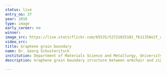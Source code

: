 ```yaml
---
status: live
entry_no: 37
year: 2016
type: image 
early_career: no 
winner: 
image_src: https://live.staticflickr.com/65535/52721025101_fb11358e2f_c_d.jpg
video_src: 
title: Graphene grain boundary
name: Dr. Georg Schusteritsch
institution: Department of Materials Science and Metallurgy, University of Cambridge
description: Graphene grain boundary structure between armchair and zigzag graphene regions - carbon atoms are shown as spheres. The red transparent region marks the interface between the two so-called grains, forming a continuous chain of pentagons and heptagons in the otherwise pristine graphene. The atomic structure was found using our crystal structure prediction code (AIRSS), implemented to employ the CASTEP code. Polycrystalline materials can today be routinely grown experimentally, but for many of these it is not easy to determine the atomic structures experimentally, making understanding their properties and the underlying physics that govern them a slow, difficult and often expensive task. Polycrystalline materials can today be routinely grown experimentally, but for many of these it is not easy to determine the atomic structures experimentally, making understanding their properties and the underlying physics that govern them a slow, difficult and often expensive task. Crystal structure prediction in combination with the availability of the computational power from ARCHER, can be used to find the atomic structure of interfaces, and thus illustrate a future pathway towards computationally developing materials with specially designed interfaces. (DOI:https://doi.org/10.1103/PhysRevB.90.035424) [Image created using Blender 2.73]. 
  
---
```

